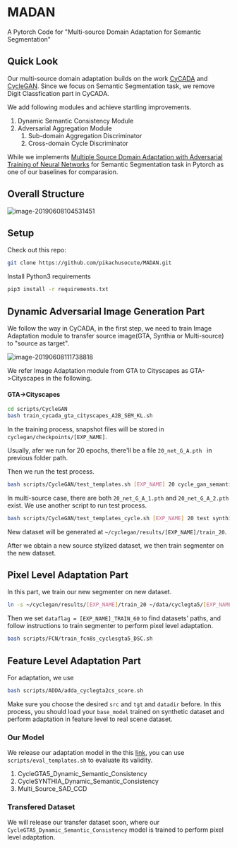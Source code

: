 # MADAN

A Pytorch Code for "Multi-source Domain Adaptation for Semantic Segmentation"

## Quick Look

Our multi-source domain adaptation builds on the work [CyCADA](https://github.com/jhoffman/cycada_release) and [CycleGAN](https://github.com/junyanz/pytorch-CycleGAN-and-pix2pix). Since we focus on Semantic Segmentation task, we remove Digit Classfication part in CyCADA.

We add following modules and achieve startling improvements.

1. Dynamic Semantic Consistency Module
2. Adversarial Aggregation Module
   1. Sub-domain Aggregation Discriminator
   2. Cross-domain Cycle Discriminator

While we implements [Multiple Source Domain Adaptation with Adversarial Training of Neural Networks](https://arxiv.org/abs/1705.09684) for Semantic Segmentation task in Pytorch as one of our baselines for comparasion.

## Overall Structure

![image-20190608104531451](http://ww4.sinaimg.cn/large/006tNc79ly1g3tjype7qlj31vo0u0hb1.jpg)

## Setup

Check out this repo:

```bash
git clone https://github.com/pikachusocute/MADAN.git
```

Install Python3 requirements

```bash
pip3 install -r requirements.txt
```

## Dynamic Adversarial Image Generation Part

We follow the way in CyCADA, in the first step, we need to train Image Adaptation module to transfer source image(GTA, Synthia or Multi-source) to "source as target".

![image-20190608111738818](http://ww4.sinaimg.cn/large/006tNc79ly1g3tkvxw9rrj31r40e8kjl.jpg)

We refer Image Adaptation module from GTA to Cityscapes as GTA->Cityscapes in the following.

#### GTA->Cityscapes

```bash
cd scripts/CycleGAN
bash train_cycada_gta_cityscapes_A2B_SEM_KL.sh
```

In the training process, snapshot files will be stored in `cyclegan/checkpoints/[EXP_NAME]`.

Usually, afer we run for 20 epochs, there'll be a file `20_net_G_A.pth ` in previous folder path. 

Then we run the test process.

```bash
bash scripts/CycleGAN/test_templates.sh [EXP_NAME] 20 cycle_gan_semantic_fcn gta5_cityscapes
```

In multi-source case, there are both `20_net_G_A_1.pth` and `20_net_G_A_2.pth` exist. We use another script to run test process.

```bash
bash scripts/CycleGAN/test_templates_cycle.sh [EXP_NAME] 20 test synthia_cityscapes gta5_cityscapes
```

New dataset will be generated at `~/cyclegan/results/[EXP_NAME]/train_20`.

After we obtain a new source stylized dataset, we then train segmenter on the new dataset.

## Pixel Level Adaptation Part

In this part, we train our new segmenter on new dataset.

```bash
ln -s ~/cyclegan/results/[EXP_NAME]/train_20 ~/data/cyclegta5/[EXP_NAME]_TRAIN_60
```

Then we set `dataflag = [EXP_NAME]_TRAIN_60` to find datasets' paths, and follow instructions to train segmenter to perform pixel level adaptation.

```bash
bash scripts/FCN/train_fcn8s_cyclesgta5_DSC.sh
```

## Feature Level Adaptation Part

For adaptation, we use

```bash
bash scripts/ADDA/adda_cyclegta2cs_score.sh
```

Make sure you choose the desired `src` and `tgt` and `datadir` before. In this process, you should load your `base_model` trained on synthetic dataset and perform adaptation in feature level to real scene dataset.

### Our Model

We release our adaptation model in the this [link](https://www.dropbox.com/sh/69meeyx86lga6ix/AADRjiJkpPECwf2nMpoMWEdNa?dl=0), you can use `scripts/eval_templates.sh` to evaluate its validity.

1. CycleGTA5_Dynamic_Semantic_Consistency
2. CycleSYNTHIA_Dynamic_Semantic_Consistency
3. Multi_Source_SAD_CCD

### Transfered Dataset

We will release our transfer dataset soon, where our `CycleGTA5_Dynamic_Semantic_Consistency` model is trained to perform pixel level adaptation.